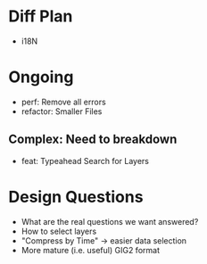 # Diff Plan

* i18N

# Ongoing
* perf: Remove all errors
* refactor: Smaller Files

## Complex: Need to breakdown
* feat: Typeahead Search for Layers

# Design Questions
* What are the real questions we want answered?
* How to select layers
* "Compress by Time" -> easier data selection
* More mature (i.e. useful) GIG2 format
